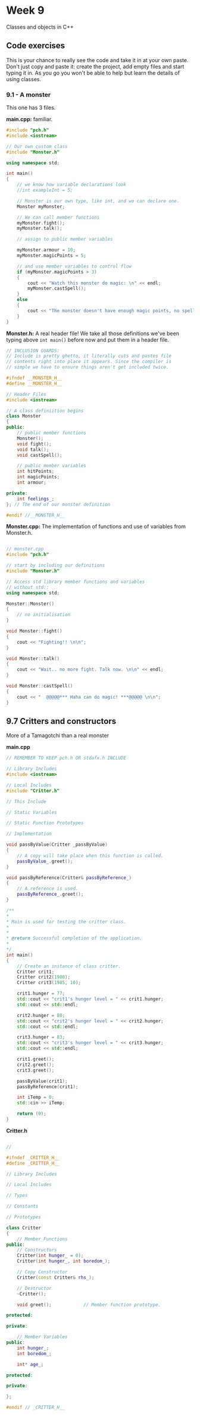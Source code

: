 # Week 9

Classes and objects in C++

## Code exercises

This is your chance to really see the code and take it in at your own paste. Don't just copy and paste it: create the project, add empty files and start typing it in. As you go you won't be able to help but learn the details of using classes.

### 9.1 - A monster

This one has 3 files.

**main.cpp:** familiar.

```C++
#include "pch.h"
#include <iostream>

// Our own custom class
#include "Monster.h"

using namespace std;

int main()
{
	// we know how variable declarations look
	//int exampleInt = 5;

	// Monster is our own type, like int, and we can declare one.
	Monster myMonster;

	// We can call member functions
	myMonster.fight();
	myMonster.talk();

	// assign to public member variables

	myMonster.armour = 10;
	myMonster.magicPoints = 5;

	// and use member variables to control flow
	if (myMonster.magicPoints > 3)
	{
		cout << "Watch this monster do magic: \n" << endl;
		myMonster.castSpell();
	}
	else
	{
		cout << "The monster doesn't have enough magic points, no spell today kids." << endl;
	}
}
```
**Monster.h:** A real header file! We take all those definitions we've been typing above `int main()` before now and put them in a header file.

```C++
// INCLUSION GUARDS:
// Include is pretty ghetto, it literally cuts and pastes file 
// contents right into place it appears. Since the compiler is
// simple we have to ensure things aren't get included twice.

#ifndef __MONSTER_H__
#define __MONSTER_H__

// Header Files
#include <iostream>

// A class definiition begins
class Monster
{
public:
	// public member functions
	Monster();
	void fight();
	void talk();
	void castSpell();

	// public member variables
	int hitPoints;
	int magicPoints;
	int armour;

private:
	int feelings_;
}; // The end of our monster definition

#endif //__MONSTER_H__
```

**Monster.cpp:** The implementation of functions and use of variables from Monster.h.


```C++

// monster.cpp
#include "pch.h"

// start by including our definitions
#include "Monster.h"

// Access std library member functions and variables
// without std::
using namespace std;

Monster::Monster()
{
	// no initialisation
}

void Monster::fight()
{
	cout << "Fighting!! \n\n";
}

void Monster::talk()
{
	cout << "Wait.. no more fight. Talk now. \n\n" << endl;
}

void Monster::castSpell()
{
	cout << "  @@@@@*** Haha can do magic! ***@@@@@ \n\n";
}

```

## 9.7 Critters and constructors

More of a Tamagotchi than a real monster

**main.cpp**

```C++
// REMEMBER TO KEEP pch.h OR stdafx.h INCLUDE

// Library Includes
#include <iostream>

// Local Includes
#include "Critter.h"

// This Include

// Static Variables

// Static Function Prototypes

// Implementation

void passByValue(Critter _passByValue)
{
    // A copy will take place when this function is called.
    passByValue_.greet();
}

void passByReference(Critter& passByReference_)
{
    // A reference is used.
    passByReference_.greet();
}

/**
*
* Main is used for testing the critter class.
*
* 
* @return Successful completion of the application.
*
*/
int main()
{
    // Create an instance of class critter.
    Critter crit1;
    Critter crit2(1980);
    Critter crit3(1985, 10);

    crit1.hunger = 77;
    std::cout << "crit1's hunger level = " << crit1.hunger;
    std::cout << std::endl;

    crit2.hunger = 80;
    std::cout << "crit2's hunger level = " << crit2.hunger;
    std::cout << std::endl;

    crit3.hunger = 83;
    std::cout << "crit3's hunger level = " << crit3.hunger;
    std::cout << std::endl;

    crit1.greet();
    crit2.greet();
    crit3.greet();

    passByValue(crit1);
    passByReference(crit1);

    int iTemp = 0;
    std::cin >> iTemp;

    return (0);
}
```

**Critter.h**

```C++

//

#ifndef _CRITTER_H__
#define _CRITTER_H__

// Library Includes

// Local Includes

// Types

// Constants

// Prototypes

class Critter
{
    // Member Functions
public:
    // Constructors
    Critter(int hunger_ = 0);
    Critter(int hunger_, int boredom_);

    // Copy Constructor
    Critter(const Critter& rhs_);

    // Destructor
    ~Critter();

    void greet();            // Member function prototype.

protected:

private:

    // Member Variables
public:
    int hunger_;
    int boredom_;

    int* age_;

protected:

private:

};

#endif // _CRITTER_H__

```